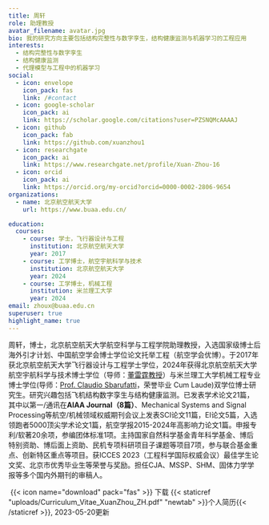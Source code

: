 ```yaml
---
title: 周轩
role: 助理教授
avatar_filename: avatar.jpg
bio: 我的研究方向主要包括结构完整性与数字孪生，结构健康监测与机器学习的工程应用
interests:
  - 结构完整性与数字孪生
  - 结构健康监测
  - 代理模型与工程中的机器学习
social:
  - icon: envelope
    icon_pack: fas
    link: /#contact
  - icon: google-scholar
    icon_pack: ai
    link: https://scholar.google.com/citations?user=PZSNQMcAAAAJ
  - icon: github
    icon_pack: fab
    link: https://github.com/xuanzhou1
  - icon: researchgate
    icon_pack: ai
    link: https://www.researchgate.net/profile/Xuan-Zhou-16
  - icon: orcid
    icon_pack: ai
    link: https://orcid.org/my-orcid?orcid=0000-0002-2806-9654
organizations:
  - name: 北京航空航天大学
    url: https://www.buaa.edu.cn/

education:
  courses:
    - course: 学士，飞行器设计与工程
      institution: 北京航空航天大学
      year: 2017
    - course: 工学博士，航空宇航科学与技术
      institution: 北京航空航天大学
      year: 2024
    - course: 工学博士，机械工程
      institution: 米兰理工大学
      year: 2024
email: zhoux@buaa.edu.cn
superuser: true
highlight_name: true
---
```

周轩，博士，北京航空航天大学航空科学与工程学院助理教授，入选国家级博士后海外引才计划、中国航空学会博士学位论文托举工程（航空学会优博）。于2017年获北京航空航天大学飞行器设计与工程学士学位，2024年获得北京航空航天大学航空宇航科学与技术博士学位（导师：[董雷霆教授](https://shi.buaa.edu.cn/dongleiting)）与米兰理工大学机械工程专业博士学位(导师：[Prof. Claudio Sbarufatti](https://www.mecc.polimi.it/en/research/faculty/prof-claudio-sbarufatti)，荣誉毕业 Cum Laude)双学位博士研究生。研究兴趣包括飞机结构数字孪生与结构健康监测。已发表学术论文21篇，其中以第一/通讯在**AIAA Journal（8篇）**、Mechanical Systems and Signal Processing等航空/机械领域权威期刊会议上发表SCI论文11篇，EI论文5篇，入选领跑者5000顶尖学术论文1篇，航空学报2015-2024年高影响力论文1篇。申报专利/软著20余项，参编团体标准1项。主持国家自然科学基金青年科学基金、博后特别资助、博后面上资助、民机专项科研项目子课题等项目7项，参与联合基金重点、创新特区重点等项目。获ICCES 2023（工程科学国际权威会议）最佳学生论文奖、北京市优秀毕业生等荣誉与奖励。担任CJA、MSSP、SHM、固体力学学报等多个国内外期刊的审稿人。 


 {{< icon name="download" pack="fas" >}} 下载 {{< staticref "uploads/Curriculum_Vitae_XuanZhou_ZH.pdf" "newtab" >}}个人简历{{< /staticref >}}, 2023-05-20更新
